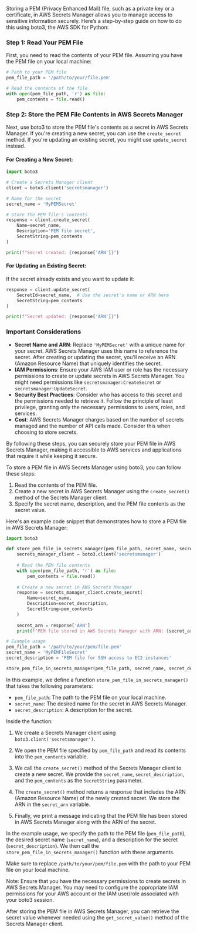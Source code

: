 Storing a PEM (Privacy Enhanced Mail) file, such as a private key or a certificate, in AWS Secrets Manager allows you to manage access to sensitive information securely. Here’s a step-by-step guide on how to do this using boto3, the AWS SDK for Python:

### Step 1: Read Your PEM File

First, you need to read the contents of your PEM file. Assuming you have the PEM file on your local machine:

```python
# Path to your PEM file
pem_file_path = '/path/to/your/file.pem'

# Read the contents of the file
with open(pem_file_path, 'r') as file:
    pem_contents = file.read()
```

### Step 2: Store the PEM File Contents in AWS Secrets Manager

Next, use boto3 to store the PEM file's contents as a secret in AWS Secrets Manager. If you're creating a new secret, you can use the `create_secret` method. If you're updating an existing secret, you might use `update_secret` instead.

#### For Creating a New Secret:

```python
import boto3

# Create a Secrets Manager client
client = boto3.client('secretsmanager')

# Name for the secret
secret_name = 'MyPEMSecret'

# Store the PEM file's contents
response = client.create_secret(
    Name=secret_name,
    Description='PEM file secret',
    SecretString=pem_contents
)

print(f"Secret created: {response['ARN']}")
```

#### For Updating an Existing Secret:

If the secret already exists and you want to update it:

```python
response = client.update_secret(
    SecretId=secret_name,  # Use the secret's name or ARN here
    SecretString=pem_contents
)

print(f"Secret updated: {response['ARN']}")
```

### Important Considerations

- **Secret Name and ARN**: Replace `'MyPEMSecret'` with a unique name for your secret. AWS Secrets Manager uses this name to reference the secret. After creating or updating the secret, you'll receive an ARN (Amazon Resource Name) that uniquely identifies the secret.
- **IAM Permissions**: Ensure your AWS IAM user or role has the necessary permissions to create or update secrets in AWS Secrets Manager. You might need permissions like `secretsmanager:CreateSecret` or `secretsmanager:UpdateSecret`.
- **Security Best Practices**: Consider who has access to this secret and the permissions needed to retrieve it. Follow the principle of least privilege, granting only the necessary permissions to users, roles, and services.
- **Cost**: AWS Secrets Manager charges based on the number of secrets managed and the number of API calls made. Consider this when choosing to store secrets.

By following these steps, you can securely store your PEM file in AWS Secrets Manager, making it accessible to AWS services and applications that require it while keeping it secure.

To store a PEM file in AWS Secrets Manager using boto3, you can follow these steps:

1. Read the contents of the PEM file.
2. Create a new secret in AWS Secrets Manager using the `create_secret()` method of the Secrets Manager client.
3. Specify the secret name, description, and the PEM file contents as the secret value.

Here's an example code snippet that demonstrates how to store a PEM file in AWS Secrets Manager:

```python
import boto3

def store_pem_file_in_secrets_manager(pem_file_path, secret_name, secret_description):
    secrets_manager_client = boto3.client('secretsmanager')
    
    # Read the PEM file contents
    with open(pem_file_path, 'r') as file:
        pem_contents = file.read()
    
    # Create a new secret in AWS Secrets Manager
    response = secrets_manager_client.create_secret(
        Name=secret_name,
        Description=secret_description,
        SecretString=pem_contents
    )
    
    secret_arn = response['ARN']
    print(f"PEM file stored in AWS Secrets Manager with ARN: {secret_arn}")

# Example usage
pem_file_path = '/path/to/your/pem/file.pem'
secret_name = 'MyPEMFileSecret'
secret_description = 'PEM file for SSH access to EC2 instances'

store_pem_file_in_secrets_manager(pem_file_path, secret_name, secret_description)
```

In this example, we define a function `store_pem_file_in_secrets_manager()` that takes the following parameters:
- `pem_file_path`: The path to the PEM file on your local machine.
- `secret_name`: The desired name for the secret in AWS Secrets Manager.
- `secret_description`: A description for the secret.

Inside the function:

1. We create a Secrets Manager client using `boto3.client('secretsmanager')`.

2. We open the PEM file specified by `pem_file_path` and read its contents into the `pem_contents` variable.

3. We call the `create_secret()` method of the Secrets Manager client to create a new secret. We provide the `secret_name`, `secret_description`, and the `pem_contents` as the `SecretString` parameter.

4. The `create_secret()` method returns a response that includes the ARN (Amazon Resource Name) of the newly created secret. We store the ARN in the `secret_arn` variable.

5. Finally, we print a message indicating that the PEM file has been stored in AWS Secrets Manager along with the ARN of the secret.

In the example usage, we specify the path to the PEM file (`pem_file_path`), the desired secret name (`secret_name`), and a description for the secret (`secret_description`). We then call the `store_pem_file_in_secrets_manager()` function with these arguments.

Make sure to replace `/path/to/your/pem/file.pem` with the  path to your PEM file on your local machine.

Note: Ensure that you have the necessary permissions to create secrets in AWS Secrets Manager. You may need to configure the appropriate IAM permissions for your AWS account or the IAM user/role associated with your boto3 session.

After storing the PEM file in AWS Secrets Manager, you can retrieve the secret value whenever needed using the `get_secret_value()` method of the Secrets Manager client.

